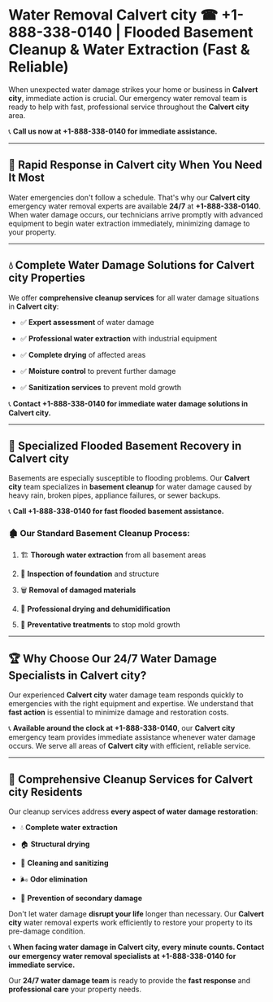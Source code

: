 # Water Removal Calvert city ☎ +1-888-338-0140 | Flooded Basement Cleanup & Water Extraction (Fast & Reliable)

When unexpected water damage strikes your home or business in **Calvert city**, immediate action is crucial. Our emergency water removal team is ready to help with fast, professional service throughout the **Calvert city** area. 

📞 **Call us now at +1-888-338-0140 for immediate assistance.**
---
## 🚀 Rapid Response in Calvert city When You Need It Most
Water emergencies don't follow a schedule. That's why our **Calvert city** emergency water removal experts are available **24/7** at **+1-888-338-0140**. When water damage occurs, our technicians arrive promptly with advanced equipment to begin water extraction immediately, minimizing damage to your property.
---
## 💧 Complete Water Damage Solutions for Calvert city Properties
We offer **comprehensive cleanup services** for all water damage situations in **Calvert city**:
- ✅ **Expert assessment** of water damage  
- ✅ **Professional water extraction** with industrial equipment  
- ✅ **Complete drying** of affected areas  
- ✅ **Moisture control** to prevent further damage  
- ✅ **Sanitization services** to prevent mold growth  
📞 **Contact +1-888-338-0140 for immediate water damage solutions in Calvert city.**
---
## 🌊 Specialized Flooded Basement Recovery in Calvert city
Basements are especially susceptible to flooding problems. Our **Calvert city** team specializes in **basement cleanup** for water damage caused by heavy rain, broken pipes, appliance failures, or sewer backups. 
📞 **Call +1-888-338-0140 for fast flooded basement assistance.**
### 🏚️ Our Standard Basement Cleanup Process:
1. 🏗️ **Thorough water extraction** from all basement areas  
2. 🔎 **Inspection of foundation** and structure  
3. 🗑️ **Removal of damaged materials**  
4. 💨 **Professional drying and dehumidification**  
5. 🚫 **Preventative treatments** to stop mold growth  
---
## 🏆 Why Choose Our 24/7 Water Damage Specialists in Calvert city?
Our experienced **Calvert city** water damage team responds quickly to emergencies with the right equipment and expertise. We understand that **fast action** is essential to minimize damage and restoration costs.
📞 **Available around the clock at +1-888-338-0140**, our **Calvert city** emergency team provides immediate assistance whenever water damage occurs. We serve all areas of **Calvert city** with efficient, reliable service.
---
## 🧹 Comprehensive Cleanup Services for Calvert city Residents
Our cleanup services address **every aspect of water damage restoration**:
- 💧 **Complete water extraction**  
- 🏠 **Structural drying**  
- 🧼 **Cleaning and sanitizing**  
- 🌬️ **Odor elimination**  
- 🚫 **Prevention of secondary damage**  
Don't let water damage **disrupt your life** longer than necessary. Our **Calvert city** water removal experts work efficiently to restore your property to its pre-damage condition.
📞 **When facing water damage in Calvert city, every minute counts. Contact our emergency water removal specialists at +1-888-338-0140 for immediate service.**
Our **24/7 water damage team** is ready to provide the **fast response** and **professional care** your property needs.
